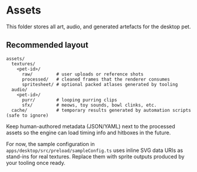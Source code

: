 # Assets

This folder stores all art, audio, and generated artefacts for the desktop pet.

## Recommended layout
```
assets/
  textures/
    <pet-id>/
      raw/         # user uploads or reference shots
      processed/   # cleaned frames that the renderer consumes
      spritesheet/ # optional packed atlases generated by tooling
  audio/
    <pet-id>/
      purr/        # looping purring clips
      sfx/         # meows, toy sounds, bowl clinks, etc.
  cache/           # temporary results generated by automation scripts (safe to ignore)
```

Keep human-authored metadata (JSON/YAML) next to the processed assets so the engine can load timing info and hitboxes in the future.

For now, the sample configuration in `apps/desktop/src/preload/sampleConfig.ts` uses inline SVG data URIs as stand-ins for real textures. Replace them with sprite outputs produced by your tooling once ready.
